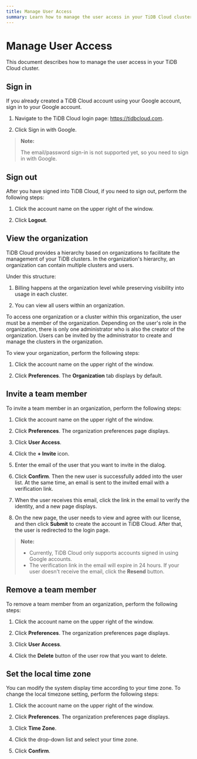 ```yaml
---
title: Manage User Access
summary: Learn how to manage the user access in your TiDB Cloud cluster.
---
```


# Manage User Access

This document describes how to manage the user access in your TiDB Cloud cluster.

## Sign in

If you already created a TiDB Cloud account using your Google account, sign in to your Google account.

1. Navigate to the TiDB Cloud login page: <https://tidbcloud.com>.

2. Click Sign in with Google.

> **Note:**
>
> The email/password sign-in is not supported yet, so you need to sign in with Google.

## Sign out

After you have signed into TiDB Cloud, if you need to sign out, perform the following steps:

1. Click the account name on the upper right of the window.

2. Click **Logout**.

## View the organization

TiDB Cloud provides a hierarchy based on organizations to facilitate the management of your TiDB clusters. In the organization's hierarchy, an organization can contain multiple clusters and users.

Under this structure:

1. Billing happens at the organization level while preserving visibility into usage in each cluster.

2. You can view all users within an organization.

To access one organization or a cluster within this organization, the user must be a member of the organization. Depending on the user's role in the organization, there is only one administrator who is also the creator of the organization. Users can be invited by the administrator to create and manage the clusters in the organization.

To view your organization, perform the following steps:

1. Click the account name on the upper right of the window.

2. Click **Preferences**. The **Organization** tab displays by default.

## Invite a team member

To invite a team member in an organization, perform the following steps:

1. Click the account name on the upper right of the window.

2. Click **Preferences**. The organization preferences page displays.

3. Click **User Access**.

4. Click the **+ Invite** icon.

5. Enter the email of the user that you want to invite in the dialog.

6. Click **Confirm**. Then the new user is successfully added into the user list. At the same time, an email is sent to the invited email with a verification link.

7. When the user receives this email, click the link in the email to verify the identity, and a new page displays.

8. On the new page, the user needs to view and agree with our license, and then click **Submit** to create the account in TiDB Cloud. After that, the user is redirected to the login page.

> **Note:**
>
> - Currently, TiDB Cloud only supports accounts signed in using Google accounts.
> - The verification link in the email will expire in 24 hours. If your user doesn't receive the email, click the **Resend** button.

## Remove a team member

To remove a team member from an organization, perform the following steps:

1. Click the account name on the upper right of the window.

2. Click **Preferences**. The organization preferences page displays.

3. Click **User Access**.

4. Click the **Delete** button of the user row that you want to delete.

## Set the local time zone

You can modify the system display time according to your time zone. To change the local timezone setting, perform the following steps:

1. Click the account name on the upper right of the window.

2. Click **Preferences**. The organization preferences page displays.

3. Click **Time Zone**.

4. Click the drop-down list and select your time zone.

5. Click **Confirm**.
